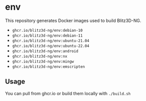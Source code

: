 # env

This repository generates Docker images used to build Blitz3D-NG.

- `ghcr.io/blitz3d-ng/env:debian-10`
- `ghcr.io/blitz3d-ng/env:debian-11`
- `ghcr.io/blitz3d-ng/env:ubuntu-21.04`
- `ghcr.io/blitz3d-ng/env:ubuntu-22.04`
- `ghcr.io/blitz3d-ng/env:android`
- `ghcr.io/blitz3d-ng/env:nx`
- `ghcr.io/blitz3d-ng/env:mingw`
- `ghcr.io/blitz3d-ng/env:emscripten`

## Usage

You can pull from ghcr.io or build them locally with `./build.sh`
